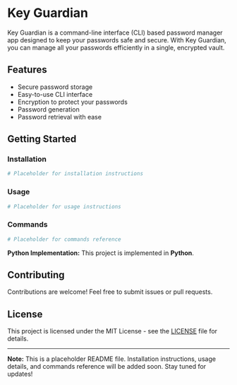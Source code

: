 # Key Guardian

Key Guardian is a command-line interface (CLI) based password manager app designed to keep your passwords safe and secure. With Key Guardian, you can manage all your passwords efficiently in a single, encrypted vault.

## Features
- Secure password storage
- Easy-to-use CLI interface
- Encryption to protect your passwords
- Password generation
- Password retrieval with ease

## Getting Started

### Installation
```bash
# Placeholder for installation instructions
```

### Usage
```bash
# Placeholder for usage instructions
```

### Commands
```bash
# Placeholder for commands reference
```

**Python Implementation:** This project is implemented in **Python**.


## Contributing
Contributions are welcome! Feel free to submit issues or pull requests.

## License
This project is licensed under the MIT License - see the [LICENSE](LICENSE) file for details.


---

**Note:** This is a placeholder README file. Installation instructions, usage details, and commands reference will be added soon. Stay tuned for updates!